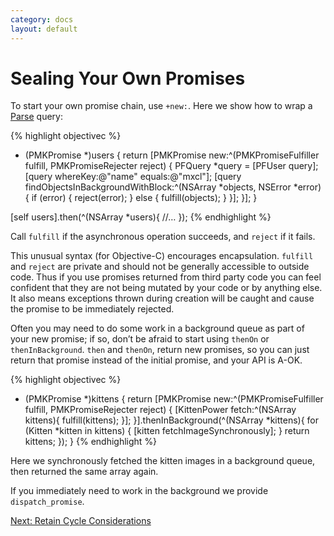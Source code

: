 ```yaml
---
category: docs
layout: default
---
```


# Sealing Your Own Promises

To start your own promise chain, use `+new:`. Here we show how to wrap a [Parse](http://parse.com) query:

{% highlight objectivec %}
- (PMKPromise *)users {
    return [PMKPromise new:^(PMKPromiseFulfiller fulfill, PMKPromiseRejecter reject) {
        PFQuery *query = [PFUser query];
        [query whereKey:@"name" equals:@"mxcl"];
        [query findObjectsInBackgroundWithBlock:^(NSArray *objects, NSError *error) {
            if (error) {
                reject(error);
            } else {
                fulfill(objects);
            }
        }];
    }];
}

[self users].then(^(NSArray *users){
    //…
});
{% endhighlight %}

Call `fulfill` if the asynchronous operation succeeds, and `reject` if it fails.

This unusual syntax (for Objective-C) encourages encapsulation. `fulfill` and `reject` are private and should not be generally accessible to outside code. Thus if you use promises returned from third party code you can feel confident that they are not being mutated by your code or by anything else. It also means exceptions thrown during creation will be caught and cause the promise to be immediately rejected.

Often you may need to do some work in a background queue as part of your new promise; if so, don’t be afraid to start using `thenOn` or `thenInBackground`. `then` and `thenOn`, return new promises, so you can just return that promise instead of the initial promise, and your API is A-OK.

{% highlight objectivec %}
- (PMKPromise *)kittens {
    return [PMKPromise new:^(PMKPromiseFulfiller fulfill, PMKPromiseRejecter reject) {
        [KittenPower fetch:^(NSArray kittens){
            fulfill(kittens);
        }];
    }].thenInBackground(^(NSArray *kittens){
        for (Kitten *kitten in kittens) {
            [kitten fetchImageSynchronously];
        }
        return kittens;
    });
}
{% endhighlight %}

Here we synchronously fetched the kitten images in a background queue, then returned the same array again.

If you immediately need to work in the background we provide `dispatch_promise`.

<div><a class="pagination" href="/retain-cycle-considerations">Next: Retain Cycle Considerations</a></div>
